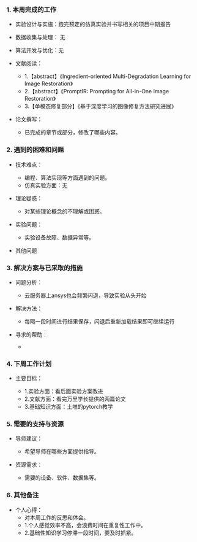 ### 1. 本周完成的工作

*   实验设计与实施：跑完预定的仿真实验并书写相关的项目中期报告

*    数据收集与处理： 无

*   算法开发与优化：无

*   文献阅读：
      
    *   1.【abstract】《Ingredient-oriented Multi-Degradation Learning for Image Restoration》 
    *   2.【abstract】《PromptIR: Prompting for All-in-One Image Restoration》
    *   3.【单模态修复部分】《基于深度学习的图像修复方法研究进展》
 

*   论文撰写：

    *   已完成的章节或部分，修改了哪些内容。

### 2. 遇到的困难和问题

*   技术难点：

    *   编程、算法实现等方面遇到的问题。
    *   仿真实验方面：无

*   理论疑惑：

    *   对某些理论概念的不理解或困惑。

*   实验问题：

    *   实验设备故障、数据异常等。

*   其他问题

### 3. 解决方案与已采取的措施

*   问题分析：

    *  云服务器上ansys也会频繁闪退，导致实验从头开始

*   解决方法：

    *  每隔一段时间进行结果保存，闪退后重新加载结果即可继续运行

*   寻求的帮助：

    *

### 4. 下周工作计划

*   主要目标：

    * 1.实验方面：看后面实验方案改进
    * 2.文献方面：看完万里学长提供的两篇论文
    * 3.基础知识方面：土堆的pytorch教学
      


### **5. 需要的支持与资源**

*   导师建议：

    *   希望导师在哪些方面提供指导。


*   资源需求：

    *   需要的设备、软件、数据集等。

### 6. 其他备注

*   个人心得：
    *   对本周工作的反思和体会。
    * 1.个人感觉效率不高，会浪费时间在重复性工作中。
    * 2.基础性知识学习停滞一段时间，要及时抓紧。
